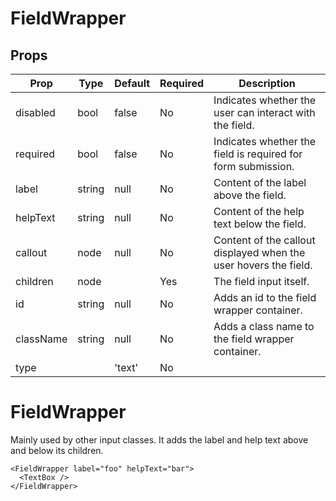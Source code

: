 FieldWrapper
============


Props
-----

Prop                  | Type     | Default                   | Required | Description
--------------------- | -------- | ------------------------- | -------- | -----------
disabled|bool|false|No|Indicates whether the user can interact with the field.
required|bool|false|No|Indicates whether the field is required for form submission.
label|string|null|No|Content of the label above the field.
helpText|string|null|No|Content of the help text below the field.
callout|node|null|No|Content of the callout displayed when the user hovers the field.
children|node||Yes|The field input itself.
id|string|null|No|Adds an id to the field wrapper container.
className|string|null|No|Adds a class name to the field wrapper container.
type||'text'|No|

# FieldWrapper

Mainly used by other input classes. It adds the label and help text above and below its children.

```
<FieldWrapper label="foo" helpText="bar">
  <TextBox />
</FieldWrapper>
```
